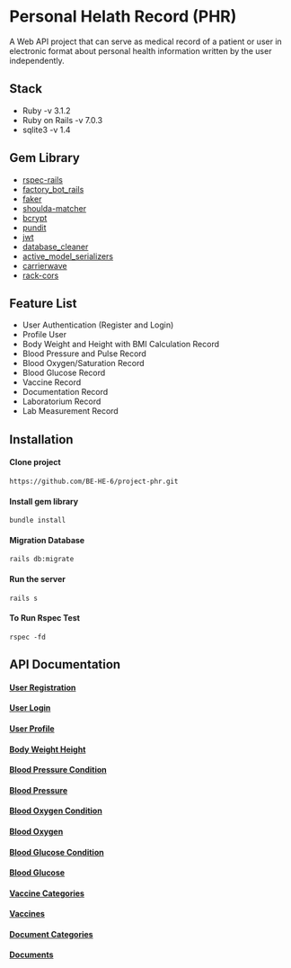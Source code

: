 # Personal Helath Record (PHR)

A Web API project that can serve as medical record of a patient or user in electronic format about personal health information written by the user independently.

## Stack

- Ruby -v 3.1.2
- Ruby on Rails -v 7.0.3
- sqlite3 -v 1.4

## Gem Library

- [rspec-rails](https://github.com/rspec/rspec-rails)
- [factory_bot_rails](https://github.com/thoughtbot/factory_bot_rails)
- [faker](https://github.com/faker-ruby/faker)
- [shoulda-matcher](https://github.com/thoughtbot/shoulda-matchers)
- [bcrypt](https://github.com/bcrypt-ruby/bcrypt-ruby)
- [pundit](https://github.com/RailsApps/rails-devise-pundit)
- [jwt](https://github.com/jwt/ruby-jwt)
- [database_cleaner](https://github.com/DatabaseCleaner/database_cleaner)
- [active_model_serializers](https://github.com/symfony/serializer)
- [carrierwave](https://github.com/carrierwaveuploader/carrierwave)
- [rack-cors](https://github.com/cyu/rack-cors)

## Feature List

- User Authentication (Register and Login)
- Profile User
- Body Weight and Height with BMI Calculation Record
- Blood Pressure and Pulse Record
- Blood Oxygen/Saturation Record
- Blood Glucose Record
- Vaccine Record
- Documentation Record
- Laboratorium Record
- Lab Measurement Record

## Installation

#### Clone project

```
https://github.com/BE-HE-6/project-phr.git
```

#### Install gem library

```
bundle install
```

#### Migration Database

```
rails db:migrate
```

#### Run the server

```
rails s
```

#### To Run Rspec Test

```
rspec -fd
```

## API Documentation

#### [User Registration](./docs/FT-1/Registration.md)

#### [User Login](./docs/FT-2/Login.md)

#### [User Profile](./docs/FT-3/Profile.md)

#### [Body Weight Height](./docs/FT-4/BodyWeightHeight.md)

#### [Blood Pressure Condition](./docs/FT-5/BloodPressureCondition.md)

#### [Blood Pressure](./docs/FT-5/BloodPressureCondition.md)

#### [Blood Oxygen Condition](./docs/FT-6/BloodOxygenCondition.md)

#### [Blood Oxygen](./docs/FT-6/BloodOxygen.md)

#### [Blood Glucose Condition](./docs/FT-7/BloodGlucoseCondition.md)

#### [Blood Glucose](./docs/FT-7/BloodGlucose.md)

#### [Vaccine Categories](./docs/FT-8/tb_vaccine_categories.md)

#### [Vaccines](./docs/FT-8/tb_vaccines.md)

#### [Document Categories](./docs/FT-9/tb_document_categories.md)

#### [Documents](./docs/FT-9/tb_documents.md)
